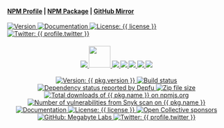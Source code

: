 <h4>
  <a href="{{ profile.npmjs }}">NPM Profile</a>
  <span> | </span>
  <a href="https://www.npmjs.com/package/{{ pkg.name }}">NPM Package</a>
  <span> | </span>
  <a href="{{ profile.github }}/npm-{{ slug }}">GitHub Mirror</a>
</h4>
<p>
  <a href="{{ repository.group.npm }}/{{ slug }}">
    <img alt="Version" src="https://img.shields.io/badge/version-{{ version }}-blue.svg?cacheSeconds=2592000" />
  </a>
  <a href="{{ website.documentation }}/npm" target="_blank">
    <img alt="Documentation" src="https://img.shields.io/badge/documentation-yes-brightgreen.svg" />
  </a>
  <a href="{{ repository.group.npm }}/{{ slug }}/-/raw/master/LICENSE" target="_blank">
    <img alt="License: {{ license }}" src="https://img.shields.io/badge/License-{{ license }}-yellow.svg" />
  </a>
  <a href="https://twitter.com/{{ profile.twitter }}" target="_blank">
    <img alt="Twitter: {{ profile.twitter }}" src="https://img.shields.io/twitter/url/https/twitter.com/{{ profile.twitter }}.svg?style=social&label=Follow%20%40{{ profile.twitter }}" />
  </a>
</p>
<div align="center">
  <h4 align="center">
    <a href="{{ website.homepage }}" title="Megabyte Labs homepage" target="_blank">
      <img src="https://gitlab.com/megabyte-labs/assets/-/raw/master/svg/home-solid.svg" />
    </a>
    <a href="{{ website.npm_package }}/{{ pkg.name }}" title="{{ project_title }} package on npmjs.org" target="_blank">
      <img height="50" src="https://gitlab.com/megabyte-labs/assets/-/raw/master/png/npm.png" />
    </a>
    <a href="{{ repository.group.npm }}/{{ slug }}/-/blob/master/CONTRIBUTING.md" title="Learn about contributing" target="_blank">
      <img src="https://gitlab.com/megabyte-labs/assets/-/raw/master/svg/contributing-solid.svg" />
    </a>
    <a href="{{ profile.patreon }}" title="Support us on Patreon" target="_blank">
      <img src="https://gitlab.com/megabyte-labs/assets/-/raw/master/svg/support-solid.svg" />
    </a>
    <a href="{{ chat_url }}" title="Slack chat room" target="_blank">
      <img src="https://gitlab.com/megabyte-labs/assets/-/raw/master/svg/chat-solid.svg" />
    </a>
    <a href="{{ profile.github }}/npm-{{ slug }}" title="GitHub mirror" target="_blank">
      <img src="https://gitlab.com/megabyte-labs/assets/-/raw/master/svg/github-solid.svg" />
    </a>
    <a href="{{ repository.group.npm }}/{{ slug }}" title="GitLab repository" target="_blank">
      <img src="https://gitlab.com/megabyte-labs/assets/-/raw/master/svg/gitlab-solid.svg" />
    </a>
  </h4>
  <p align="center">
    <a href="{{ website.npm_package }}/{{ pkg.name }}" target="_blank">
      <img alt="Version: {{ pkg.version }}" src="https://img.shields.io/badge/version-{{ pkg.version }}-blue.svg?cacheSeconds=2592000&style={{ badge_style }}" />
    </a>
    <a href="{{ repository.group.npm }}/{{ slug }}/commits/master" title="GitLab CI build status" target="_blank">
      <img alt="Build status" src="{{ repository.group.npm }}/{{ slug }}/badges/master/pipeline.svg">
    </a>
    <a href="{{ website.npm_package }}/{{ pkg.name }}" title="Dependency status reported by Depfu">
      <img alt="Dependency status reported by Depfu" src="https://img.shields.io/depfu/megabyte-labs/npm-{{ slug }}?style={{ badge_style }}&logo=npm" />
    </a>
    <a href="{{ website.npm_package }}/{{ pkg.name }}" title="Zip file size">
      <img alt="Zip file size" src="https://img.shields.io/bundlephobia/minzip/{{ pkg.name }}?style={{ bad_style }}&logo=npm" />
    </a>
    <a href="" title="Total downloads of {{ pkg.name }} on npmjs.org">
      <img alt="Total downloads of {{ pkg.name }} on npmjs.org" src="https://img.shields.io/npm/dt/{{ pkg.name }}?logo=npm&style={{ badge_style }}&logo=npm" />
    </a>
    <a href="{{ website.npm_package }}/{{ pkg.name }}" title="Number of vulnerabilities from Snyk scan on {{ pkg.name }}">
      <img alt="Number of vulnerabilities from Snyk scan on {{ pkg.name }}" src="https://img.shields.io/snyk/vulnerabilities/npm/{{ pkg.name }}?style={{ badge_style }}&logo=npm" />
    </a>
    <a href="{{ website.documentation }}/npm" target="_blank">
      <img alt="Documentation" src="https://img.shields.io/badge/documentation-yes-brightgreen.svg?logo=readthedocs&style={{ badge_style }}" />
    </a>
    <a href="{{ repository.group.npm }}/{{ slug }}/-/raw/master/LICENSE" target="_blank">
      <img alt="License: {{ license }}" src="https://img.shields.io/badge/License-{{ license }}-yellow.svg?style={{ badge_style }}" />
    </a>
    <a href="{{ profile.opencollective }}" title="Support us on Open Collective" target="_blank">
      <img alt="Open Collective sponsors" src="https://img.shields.io/opencollective/sponsors/megabytelabs?logo=opencollective&style={{ badge_style }}" />
    </a>
    <a href="{{ profile.github }}" target="_blank">
      <img alt="GitHub: Megabyte Labs" src="https://img.shields.io/github/followers/megabyte-labs?style=social" target="_blank" />
    </a>
    <a href="https://twitter.com/{{ profile.twitter }}" target="_blank">
      <img alt="Twitter: {{ profile.twitter }}" src="https://img.shields.io/twitter/url/https/twitter.com/{{ profile.twitter }}.svg?style=social&label=Follow%20%40{{ profile.twitter }}" />
    </a>
  </p>
</div>
